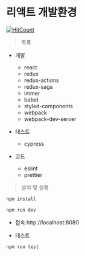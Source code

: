 # 리액트 개발환경

[![HitCount](http://hits.dwyl.com/JunH-K/react-dev-env.svg)](http://hits.dwyl.com/JunH-K/react-dev-env)

> 목록
* 개발
    * react
    * redux
    * redux-actions
    * redux-saga
    * immer
    * babel
    * styled-components
    * webpack
    * webpack-dev-server

* 테스트
    * cypress

* 코드
    * eslint
    * prettier


> 설치 및 실행

```javascript
npm install
```

```javascript
npm run dev
```

* 접속
http://localhost:8080

* 테스트  
```javascript
npm run test
```



